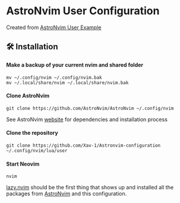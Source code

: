 # AstroNvim User Configuration 

Created from [AstroNvim User Example](https://github.com/AstroNvim/user_example)

## 🛠️ Installation

#### Make a backup of your current nvim and shared folder

```shell
mv ~/.config/nvim ~/.config/nvim.bak
mv ~/.local/share/nvim ~/.local/share/nvim.bak
```

#### Clone AstroNvim

```shell
git clone https://github.com/AstroNvim/AstroNvim ~/.config/nvim
```

See AstroNvim [website](https://astronvim.com) for dependencies and installation process

#### Clone the repository

```shell
git clone https://github.com/Xav-1/Astronvim-configuration ~/.config/nvim/lua/user
```

#### Start Neovim

```shell
nvim
```

[lazy.nvim](https://github.com/folke/lazy.nvim) should be the first thing that shows up and installed all the packages from [AstroNvim](https://github.com/AstroNvim/AstroNvim) and this configuration.
